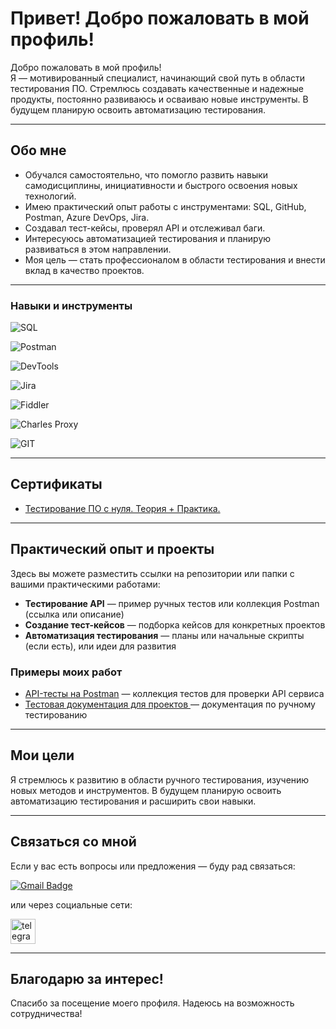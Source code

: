 # Привет! Добро пожаловать в мой профиль! 

Добро пожаловать в мой профиль!  
Я — мотивированный специалист, начинающий свой путь в области тестирования ПО. Стремлюсь создавать качественные и надежные продукты, постоянно развиваюсь и осваиваю новые инструменты. В будущем планирую освоить автоматизацию тестирования.

---

## Обо мне

- Обучался самостоятельно, что помогло развить навыки самодисциплины, инициативности и быстрого освоения новых технологий.
- Имею практический опыт работы с инструментами: SQL, GitHub, Postman, Azure DevOps, Jira.
- Создавал тест-кейсы, проверял API и отслеживал баги.
- Интересуюсь автоматизацией тестирования и планирую развиваться в этом направлении.
- Моя цель — стать профессионалом в области тестирования и внести вклад в качество проектов.

---


### Навыки и инструменты

![SQL](https://img.shields.io/badge/-SQL-090909?style=for-the-badge&logo=mysql&logoColor=00648B)

![Postman](https://img.shields.io/badge/-Postman-090909?style=for-the-badge&logo=postman&logoColor=FF6C37)

![DevTools](https://img.shields.io/badge/-DevTools-090909?style=for-the-badge&logo=googlechrome&logoColor=4285F4)

![Jira](https://img.shields.io/badge/-Jira-090909?style=for-the-badge&logo=jira&logoColor=0052CC)

![Fiddler](https://img.shields.io/badge/-Fiddler-090909?style=for-the-badge&logo=fiddler&logoColor=FF6600)

![Charles Proxy](https://img.shields.io/badge/-Charles%20Proxy-090909?style=for-the-badge&logo=&logoColor=)

![GIT](https://img.shields.io/badge/-GIT-090909?style=for-the-badge&logo=git&logoColor=F05032)

---

## Сертификаты

- [Тестирование ПО с нуля. Теория + Практика.](https://stepik.org/cert/2836210) 


---

## Практический опыт и проекты

Здесь вы можете разместить ссылки на репозитории или папки с вашими практическими работами:

- **Тестирование API** — пример ручных тестов или коллекция Postman (ссылка или описание)
- **Создание тест-кейсов** — подборка кейсов для конкретных проектов
- **Автоматизация тестирования** — планы или начальные скрипты (если есть), или идеи для развития


### Примеры моих работ

- [API-тесты на Postman](https://github.com/C3U3/C3U3/tree/5fee5421903f6f40460fb14ae93814f05ff2083e/API_Postman) — коллекция тестов для проверки API сервиса
- [Тестовая документация для проектов ](https://github.com/C3U3/C3U3/tree/66b363a87a9c9c9a46d3d5dd6b7195517b1cd3c8/TestDocs) — документация по ручному тестированию


---

## Мои цели

Я стремлюсь к развитию в области ручного тестирования, изучению новых методов и инструментов. В будущем планирую освоить автоматизацию тестирования и расширить свои навыки.

---

## Связаться со мной

Если у вас есть вопросы или предложения — буду рад связаться:

[![Gmail Badge](https://img.shields.io/badge/-Gmail-red?style=flat&logo=Gmail&logoColor=white)](mailto:skymowan@gmail.com)

или через социальные сети:

 <div id="badges">
    <a href="https://t.me/C3R_U3D" target="_blank">
      <img src="https://cdn-icons-png.flaticon.com/512/2111/2111646.png" width="40" height="40" alt="telegram" />
    </a>
  </div>

---

## Благодарю за интерес!

Спасибо за посещение моего профиля. Надеюсь на возможность сотрудничества!